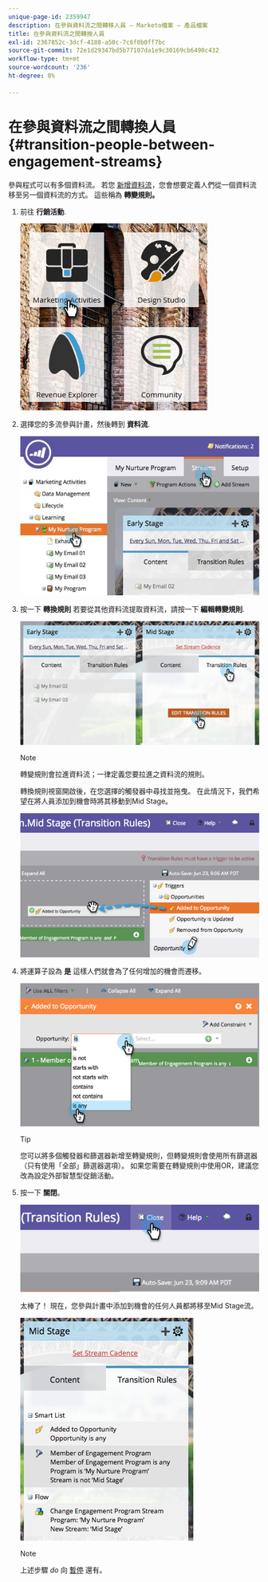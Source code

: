```yaml
---
unique-page-id: 2359947
description: 在參與資料流之間轉移人員 — Marketo檔案 — 產品檔案
title: 在參與資料流之間轉換人員
exl-id: 2367852c-3dcf-4188-a50c-7c6f0b0ff7bc
source-git-commit: 72e1d29347bd5b77107da1e9c30169cb6490c432
workflow-type: tm+mt
source-wordcount: '236'
ht-degree: 0%

---
```


# 在參與資料流之間轉換人員 {#transition-people-between-engagement-streams}

參與程式可以有多個資料流。 若您 [新增資料流](/help/marketo/product-docs/email-marketing/drip-nurturing/creating-an-engagement-program/add-a-stream.md)，您會想要定義人們從一個資料流移至另一個資料流的方式。 這些稱為 **轉變規則。**

1. 前往 **行銷活動**.

   ![](assets/ma.png)

1. 選擇您的多流參與計畫，然後轉到 **資料流**.

   ![](assets/multistream.jpg)

1. 按一下 **轉換規則** 若要從其他資料流提取資料流，請按一下 **編輯轉變規則**.

   ![](assets/image2014-9-15-18-3a10-3a18.png)

   >[!NOTE]
   >
   >轉變規則會拉進資料流；一律定義您要拉進之資料流的規則。

   轉換規則視窗開啟後，在您選擇的觸發器中尋找並拖曳。 在此情況下，我們希望在將人員添加到機會時將其移動到Mid Stage。

   ![](assets/image2014-9-15-18-3a10-3a46.png)

1. 將運算子設為 **是** 這樣人們就會為了任何增加的機會而遷移。

   ![](assets/image2014-9-15-18-3a11-3a14.png)

   >[!TIP]
   >
   >您可以將多個觸發器和篩選器新增至轉變規則，但轉變規則會使用所有篩選器（只有使用「全部」篩選器選項）。 如果您需要在轉變規則中使用OR，建議您改為設定外部智慧型促銷活動。

1. 按一下 **關閉**。

   ![](assets/image2014-9-15-18-3a11-3a23.png)

   太棒了！ 現在，您參與計畫中添加到機會的任何人員都將移至Mid Stage流。

   ![](assets/image2014-9-15-18-3a11-3a29.png)

   >[!NOTE]
   >
   >上述步驟 *do* 向 [暫停](/help/marketo/product-docs/email-marketing/drip-nurturing/using-engagement-programs/pause-people-in-an-engagement-program.md) 還有。

